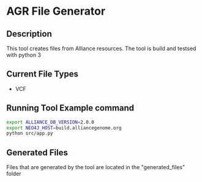 # AGR File Generator

## Description

This tool creates files from Alliance resources. The tool is build and testsed with python 3

## Current File Types

- VCF


## Running Tool Example command

```bash
export ALLIANCE_DB_VERSION=2.0.0
export NEO4J_HOST=build.alliancegenome.org
python src/app.py 
```

## Generated Files

Files that are generated by the tool are located in the "generated\_files" folder
